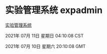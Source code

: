 # 实验管理系统 expadmin
[实验管理系统](http://59.174.26.185:56808/expadmin-782313d2-e1b1-4ea7-932e-3a55e6a1a4d0/)

2021年 07月 11日 星期日 04:10:08 CST

2021年 07月 10日 星期六 20:10:08 GMT
